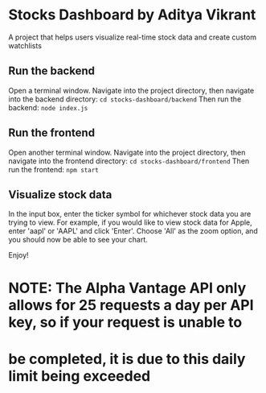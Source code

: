 # Stocks Dashboard by Aditya Vikrant
A project that helps users visualize real-time stock data and create custom watchlists

## Run the backend
Open a terminal window. Navigate into the project directory, then navigate into the backend directory:
`cd stocks-dashboard/backend`
Then run the backend:
`node index.js`

## Run the frontend
Open another terminal window. Navigate into the project directory, then navigate into the frontend directory:
`cd stocks-dashboard/frontend`
Then run the frontend:
`npm start`

## Visualize stock data
In the input box, enter the ticker symbol for whichever stock data you are trying to view. 
For example, if you would like to view stock data for Apple, enter 'aapl' or 'AAPL' and click 'Enter'.
Choose 'All' as the zoom option, and you should now be able to see your chart.

Enjoy!


# NOTE: The Alpha Vantage API only allows for 25 requests a day per API key, so if your request is unable to
# be completed, it is due to this daily limit being exceeded 